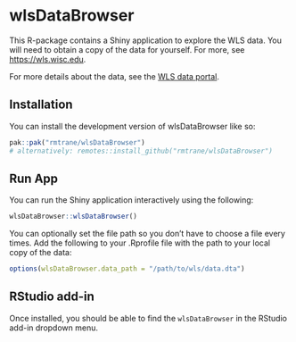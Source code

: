 
<!-- README.md is generated from README.Rmd. Please edit that file -->

# wlsDataBrowser

<!-- badges: start -->
<!-- badges: end -->

This R-package contains a Shiny application to explore the WLS data. You
will need to obtain a copy of the data for yourself. For more, see
<https://wls.wisc.edu>.

For more details about the data, see the [WLS data
portal](https://wls.portal.ssc.wisc.edu).

## Installation

You can install the development version of wlsDataBrowser like so:

``` r
pak::pak("rmtrane/wlsDataBrowser")
# alternatively: remotes::install_github("rmtrane/wlsDataBrowser")
```

## Run App

You can run the Shiny application interactively using the following:

``` r
wlsDataBrowser::wlsDataBrowser()
```

You can optionally set the file path so you don’t have to choose a file
every times. Add the following to your .Rprofile file with the path to
your local copy of the data:

``` r
options(wlsDataBrowser.data_path = "/path/to/wls/data.dta")
```

## RStudio add-in

Once installed, you should be able to find the `wlsDataBrowser` in the
RStudio add-in dropdown menu.
